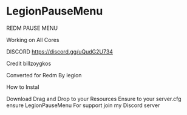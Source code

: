 # LegionPauseMenu
REDM PAUSE MENU

Working on All Cores

DISCORD https://discord.gg/uQudG2U734

Credit billzoygkos

Converted for Redm By legion

How to Instal

Download
Drag and Drop to your Resources
Ensure to your server.cfg ensure LegionPauseMenu
For support join my Discord server
